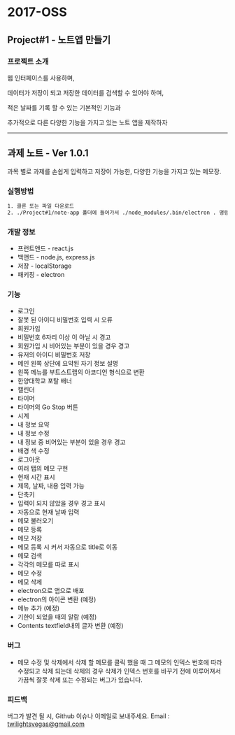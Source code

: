 # **2017-OSS**

## Project#1 - 노트앱 만들기

### 프로젝트 소개
웹 인터페이스를 사용하며,

데이터가 저장이 되고 저장한 데이터를 검색할 수 있어야 하며,

적은 날짜를 기록 할 수 있는 기본적인 기능과

추가적으로 다른 다양한 기능을 가지고 있는 노트 앱을 제작하자

-------------------------
## 과제 노트 - Ver 1.0.1
과목 별로 과제를 손쉽게 입력하고 저장이 가능한, 다양한 기능을 가지고 있는 메모장.

### 실행방법
```sh
1. 클론 또는 파일 다운로드
2. ./Project#1/note-app 폴더에 들어가서 ./node_modules/.bin/electron . 명령어 실행
```

### 개발 정보
* 프런트앤드 - react.js
* 백앤드 - node.js, express.js
* 저장 - localStorage
* 패키징 - electron


### 기능

* 로그인
* 잘못 된 아이디 비밀번호 입력 시 오류
* 회원가입
* 비밀번호 6자리 이상 이 아닐 시 경고
* 회원가입 시 비어있는 부분이 있을 경우 경고
* 유저의 아이디 비밀번호 저장
* 메인 왼쪽 상단에 요약된 자기 정보 설명
* 왼쪽 메뉴를 부트스트랩의 아코디언 형식으로 변환
* 한양대학교 포탈 배너
* 캘린더
* 타이머
* 타이머의 Go Stop 버튼
* 시계
* 내 정보 요약
* 내 정보 수정
* 내 정보 중 비어있는 부분이 있을 경우 경고
* 배경 색 수정
* 로그아웃
* 여러 탭의 메모 구현
* 현재 시간 표시
* 제목, 날짜, 내용 입력 가능
* 단축키
* 입력이 되지 않았을 경우 경고 표시
* 자동으로 현재 날짜 입력
* 메모 불러오기
* 메모 등록
* 메모 저장
* 메모 등록 시 커서 자동으로 title로 이동
* 메모 검색
* 각각의 메모를 따로 표시
* 메모 수정
* 메모 삭제
* electron으로 앱으로 배포
* electron의 아이콘 변환 (예정)
* 메뉴 추가 (예정)
* 기한이 되었을 때의 알람 (예정)
* Contents textfield내의 글자 변환 (예정)

### 버그

* 메모 수정 및 삭제에서 삭제 할 메모를 클릭 했을 때 그 메모의 인덱스 번호에 따라 수정되고 삭제 되는데 삭제의 경우 삭제가 인덱스 번호를 바꾸기 전에 이루어져서 가끔씩 잘못 삭제 또는 수정되는 버그가 있습니다.

### 피드백

버그가 발견 될 시, Github 이슈나 이메일로 보내주세요. Email : twilightsvegas@gmail.com
